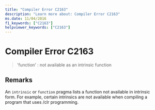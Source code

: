 ```yaml
---
title: "Compiler Error C2163"
description: "Learn more about: Compiler Error C2163"
ms.date: 11/04/2016
f1_keywords: ["C2163"]
helpviewer_keywords: ["C2163"]
---
```

# Compiler Error C2163

> 'function' : not available as an intrinsic function

## Remarks

An `intrinsic` or `function` pragma lists a function not available in intrinsic form. For example, certain intrinsics are not available when compiling a program that uses /clr programming.
